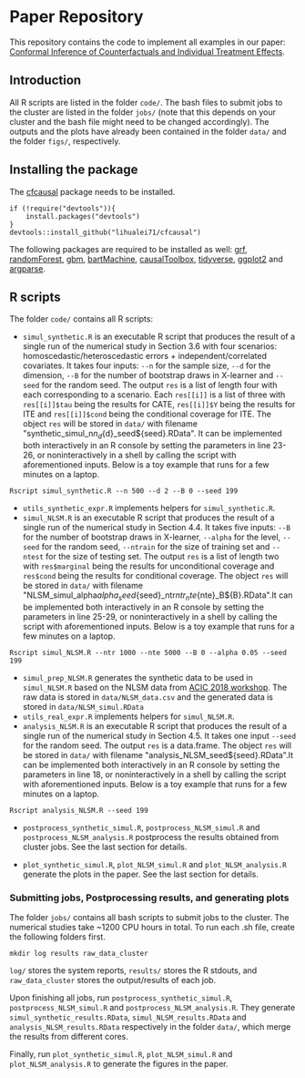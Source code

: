 # Paper Repository

This repository contains the code to implement all examples in our paper: [Conformal Inference of Counterfactuals and Individual Treatment Effects](https://arxiv.org/abs/). 

## Introduction
All R scripts are listed in the folder `code/`. The bash files to submit jobs to the cluster are listed in the folder `jobs/` (note that this depends on your cluster and the bash file might need to be changed accordingly). The outputs and the plots have already been contained in the folder `data/` and the folder `figs/`, respectively. 

## Installing the package
The [cfcausal](https://github.com/lihualei71/cfcausal) package needs to be installed.
```
if (!require("devtools")){
    install.packages("devtools")
}
devtools::install_github("lihualei71/cfcausal")
```

The following packages are required to be installed as well: [grf](https://cran.r-project.org/web/packages/grf/grf.pdf), [randomForest](https://cran.r-project.org/web/packages/randomForest/randomForest.pdf), [gbm](https://cran.r-project.org/web/packages/gbm/gbm.pdf), [bartMachine](https://cran.r-project.org/web/packages/bartMachine/bartMachine.pdf), [causalToolbox](https://github.com/soerenkuenzel/causalToolbox), [tidyverse](https://www.tidyverse.org/), [ggplot2](https://ggplot2.tidyverse.org/) and [argparse](https://cran.r-project.org/web/packages/argparse/index.html).

## R scripts
The folder `code/` contains all R scripts:

- `simul_synthetic.R` is an executable R script that produces the result of a single run of the numerical study in Section 3.6 with four scenarios: homoscedastic/heteroscedastic errors + independent/correlated covariates. It takes four inputs: `--n` for the sample size, `--d` for the dimension, `--B` for the number of bootstrap draws in X-learner and `--seed` for the random seed. The output `res` is a list of length four with each corresponding to a scenario. Each `res[[i]]` is a list of three with `res[[i]]$tau` being the results for CATE, `res[[i]]$Y` being the results for ITE and `res[[i]]$cond` being the conditional coverage for ITE. The object `res` will be stored in `data/` with filename "synthetic_simul_n${n}_d${d}_seed${seed}.RData". It can be implemented both interactively in an R console by setting the parameters in line 23-26, or noninteractively in a shell by calling the script with aforementioned inputs. Below is a toy example that runs for a few minutes on a laptop.
```
Rscript simul_synthetic.R --n 500 --d 2 --B 0 --seed 199
```
- `utils_synthetic_expr.R` implements helpers for `simul_synthetic.R`.
- `simul_NLSM.R` is an executable R script that produces the result of a single run of the numerical study in Section 4.4. It takes five inputs: `--B` for the number of bootstrap draws in X-learner, `--alpha` for the level, `--seed` for the random seed, `--ntrain` for the size of training set and `--ntest` for the size of testing set. The output `res` is a list of length two with `res$marginal` being the results for unconditional coverage and `res$cond` being the results for conditional coverage. The object `res` will be stored in `data/` with filename "NLSM_simul_alpha${alpha}_seed${seed}_ntr${ntr}_nte${nte}_B${B}.RData".It can be implemented both interactively in an R console by setting the parameters in line 25-29, or noninteractively in a shell by calling the script with aforementioned inputs. Below is a toy example that runs for a few minutes on a laptop.
```
Rscript simul_NLSM.R --ntr 1000 --nte 5000 --B 0 --alpha 0.05 --seed 199
```
- `simul_prep_NLSM.R` generates the synthetic data to be used in `simul_NLSM.R` based on the NLSM data from [ACIC 2018 workshop](https://github.com/grf-labs/grf/blob/master/experiments/acic18/synthetic_data.csv). The raw data is stored in `data/NLSM_data.csv` and the generated data is stored in `data/NLSM_simul.RData`
- `utils_real_expr.R` implements helpers for `simul_NLSM.R`.
- `analysis_NLSM.R` is an executable R script that produces the result of a single run of the numerical study in Section 4.5. It takes one input `--seed` for the random seed. The output `res` is a data.frame. The object `res` will be stored in `data/` with filename "analysis_NLSM_seed${seed}.RData".It can be implemented both interactively in an R console by setting the parameters in line 18, or noninteractively in a shell by calling the script with aforementioned inputs. Below is a toy example that runs for a few minutes on a laptop.
```
Rscript analysis_NLSM.R --seed 199
```
- `postprocess_synthetic_simul.R`, `postprocess_NLSM_simul.R` and `postprocess_NLSM_analysis.R` postprocess the results obtained from cluster jobs. See the last section for details.

- `plot_synthetic_simul.R`, `plot_NLSM_simul.R` and `plot_NLSM_analysis.R` generate the plots in the paper. See the last section for details.

### Submitting jobs, Postprocessing results, and generating plots
The folder `jobs/` contains all bash scripts to submit jobs to the cluster. The numerical studies take ~1200 CPU hours in total. To run each .sh file, create the following folders first.
```
mkdir log results raw_data_cluster
```
`log/` stores the system reports, `results/` stores the R stdouts, and `raw_data_cluster` stores the output/results of each job.

Upon finishing all jobs, run `postprocess_synthetic_simul.R`, `postprocess_NLSM_simul.R` and `postprocess_NLSM_analysis.R`. They generate `simul_synthetic_results.RData`, `simul_NLSM_results.RData` and `analysis_NLSM_results.RData` respectively in the folder `data/`, which merge the results from different cores. 

Finally, run `plot_synthetic_simul.R`, `plot_NLSM_simul.R` and `plot_NLSM_analysis.R` to generate the figures in the paper.
